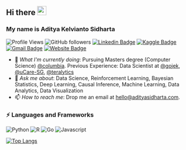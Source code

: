 ## Hi there  <a href="https://www.adityasidharta.com/"><img src="https://media.giphy.com/media/hvRJCLFzcasrR4ia7z/giphy.gif" width="25px"></a>

### My name is Aditya Kelvianto Sidharta

![Profile Views](https://gpvc.arturio.dev/adityasidharta) 
![GitHub followers](https://img.shields.io/github/followers/AdityaSidharta?style=social) 
[![Linkedin Badge](https://img.shields.io/badge/-adityasidharta-blue?style=flat-square&logo=Linkedin&logoColor=white&link=https://www.linkedin.com/in/adityasidharta/)](https://www.linkedin.com/in/adityasidharta/)
[![Kaggle Badge](https://img.shields.io/badge/-adityaksidharta-9cf?style=flat-square&logo=kaggle&logoColor=white&link=https://www.kaggle.com/adityaksidharta/)](https://www.kaggle.com/adityaksidharta/)
[![Gmail Badge](https://img.shields.io/badge/-hello@adityasidharta.com-c14438?style=flat-square&logo=Gmail&logoColor=white&link=mailto:hello@adityasidharta.com)](mailto:hello@adityasidharta.com)
[![Website Badge](https://img.shields.io/badge/-adityasidharta.com-03a57a?style=flat-square&logo=google&logoColor=white&link=https://adityasidharta.com)](https://adityasidharta.com)


- 🔭 *What I'm currently doing*: Pursuing Masters degree (Computer Science) [@columbia](https://www.columbia.edu/). Previous Experience: Data Scientist at [@gojek](https://www.gojek.com/en-id/), [@uCare-SG](https://www.ucare.ai/), [@teralytics](https://www.teralytics.net/)
- 💬 *Ask me about*: Data Science, Reinforcement Learning, Bayesian Statistics, Deep Learning, Causal Inference, Machine Learning, Data Analytics, Data Visualization
- 📫 *How to reach me*: Drop me an email at hello@adityasidharta.com. 


### ⚡ Languages and Frameworks
![Python](https://img.shields.io/badge/-Python-black?style=flat-square&logo=Python)
![R](https://img.shields.io/badge/-R-blue?style=flat-square&logo=R)
![Go](https://img.shields.io/badge/-go-29beb0?style=flat-square&logo=go)
![Javascript](https://img.shields.io/badge/-javascript-yellow?style=flat-square&logo=javascript)


[![Top Langs](https://github-readme-stats.vercel.app/api/top-langs/?username=adityasidharta&hide=css,tcl,jupyter%20notebook)](https://github.com/anuraghazra/github-readme-stats)
